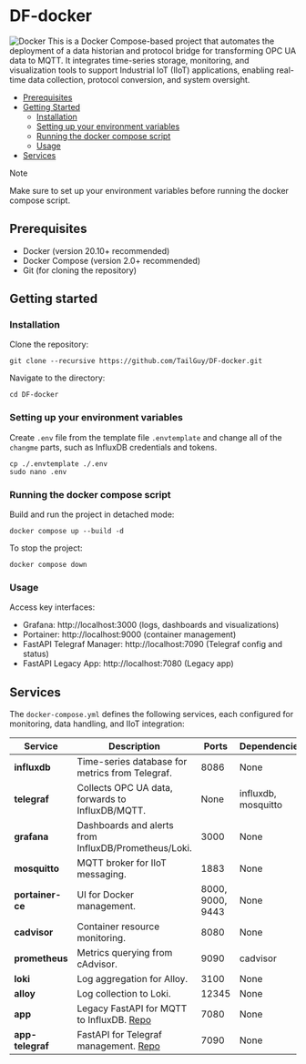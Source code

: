 # DF-docker
![Docker](https://img.shields.io/badge/docker-%230db7ed.svg?style=for-the-badge&logo=docker&logoColor=white)
This is a Docker Compose-based project that automates the deployment of a data historian and protocol bridge for transforming OPC UA data to MQTT. It integrates time-series storage, monitoring, and visualization tools to support Industrial IoT (IIoT) applications, enabling real-time data collection, protocol conversion, and system oversight.

- [Prerequisites](#Prerequisites)
- [Getting Started](#getting-started)
  - [Installation](#installation)
  - [Setting up your environment variables](#setting-up-your-environment-variables)
  - [Running the docker compose script](#running-the-docker-compose-script)
  - [Usage](#usage)
- [Services](#services)

> [!NOTE]
> Make sure to set up your environment variables before running the docker compose script.

## Prerequisites
- Docker (version 20.10+ recommended)
- Docker Compose (version 2.0+ recommended)
- Git (for cloning the repository)

## Getting started

### Installation
Clone the repository:
```
git clone --recursive https://github.com/TailGuy/DF-docker.git
```

Navigate to the directory:
```
cd DF-docker
```

### Setting up your environment variables
Create `.env` file from the template file `.envtemplate` and change all of the `changme`  parts, such as InfluxDB credentials and tokens.
```
cp ./.envtemplate ./.env
sudo nano .env
```

### Running the docker compose script
Build and run the project in detached mode:
```
docker compose up --build -d
```

To stop the project:
```
docker compose down
```

### Usage
Access key interfaces:
- Grafana: http://localhost:3000 (logs, dashboards and visualizations)
- Portainer: http://localhost:9000 (container management)
- FastAPI Telegraf Manager: http://localhost:7090 (Telegraf config and status)
- FastAPI Legacy App: http://localhost:7080 (Legacy app)


## Services
The `docker-compose.yml` defines the following services, each configured for monitoring, data handling, and IIoT integration:

| Service       | Description                                                                 | Ports       | Dependencies          | Volumes/Persistence          |
|---------------|-----------------------------------------------------------------------------|-------------|-----------------------|------------------------------|
| **influxdb** | Time-series database for metrics from Telegraf.                             | 8086       | None                  | influxdb-storage            |
| **telegraf** | Collects OPC UA data, forwards to InfluxDB/MQTT.                            | None       | influxdb, mosquitto   | telegraf-configs            |
| **grafana**  | Dashboards and alerts from InfluxDB/Prometheus/Loki.                        | 3000       | None                  | grafana-data, grafana-log   |
| **mosquitto**| MQTT broker for IIoT messaging.                                             | 1883       | None                  | mosquitto-data, mosquitto-log |
| **portainer-ce** | UI for Docker management.                                               | 8000, 9000, 9443 | None              | portainer-ce/data           |
| **cadvisor** | Container resource monitoring.                                              | 8080       | None                  | Host mounts (/sys, etc.)    |
| **prometheus**| Metrics querying from cAdvisor.                                           | 9090       | cadvisor              | prom-data                   |
| **loki**     | Log aggregation for Alloy.                                                  | 3100       | None                  | loki_data                   |
| **alloy**    | Log collection to Loki.                                                     | 12345      | None                  | fastapi-logs                |
| **app**      | Legacy FastAPI for MQTT to InfluxDB. [Repo](https://github.com/TailGuy/fastapi-app) | 7080 | None                  | fastapi-logs                |
| **app-telegraf** | FastAPI for Telegraf management. [Repo](https://github.com/TailGuy/telegraf-app) | 7090 | None                  | telegraf-configs            |
